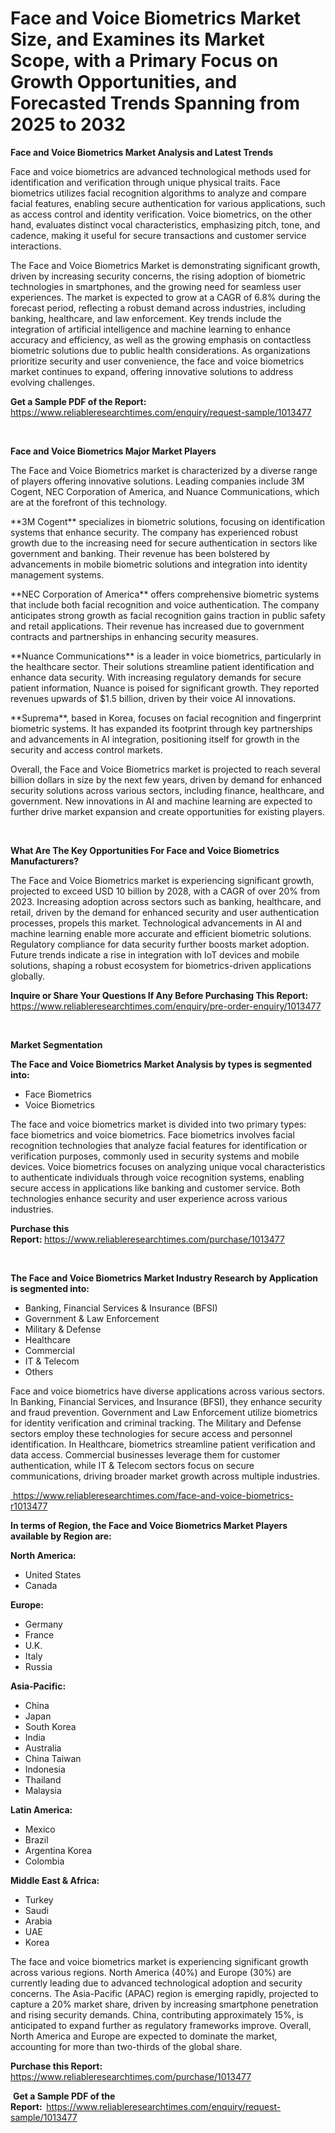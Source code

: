 <p><h1>Face and Voice Biometrics Market Size, and Examines its Market Scope, with a Primary Focus on Growth Opportunities, and Forecasted Trends Spanning from 2025 to 2032</h1></p><p><strong>Face and Voice Biometrics Market Analysis and Latest Trends</strong></p>
<p><p>Face and voice biometrics are advanced technological methods used for identification and verification through unique physical traits. Face biometrics utilizes facial recognition algorithms to analyze and compare facial features, enabling secure authentication for various applications, such as access control and identity verification. Voice biometrics, on the other hand, evaluates distinct vocal characteristics, emphasizing pitch, tone, and cadence, making it useful for secure transactions and customer service interactions.</p><p>The Face and Voice Biometrics Market is demonstrating significant growth, driven by increasing security concerns, the rising adoption of biometric technologies in smartphones, and the growing need for seamless user experiences. The market is expected to grow at a CAGR of 6.8% during the forecast period, reflecting a robust demand across industries, including banking, healthcare, and law enforcement. Key trends include the integration of artificial intelligence and machine learning to enhance accuracy and efficiency, as well as the growing emphasis on contactless biometric solutions due to public health considerations. As organizations prioritize security and user convenience, the face and voice biometrics market continues to expand, offering innovative solutions to address evolving challenges.</p></p>
<p><strong>Get a Sample PDF of the Report:&nbsp;</strong> <a href="https://www.reliableresearchtimes.com/enquiry/request-sample/1013477?utm_campaign=3349&utm_medium=2&utm_source=Github&utm_content=ia&utm_term=17042025&utm_id=face-and-voice-biometrics">https://www.reliableresearchtimes.com/enquiry/request-sample/1013477</a></p>
<p>&nbsp;</p>
<p><strong>Face and Voice Biometrics Major Market Players</strong></p>
<p><p>The Face and Voice Biometrics market is characterized by a diverse range of players offering innovative solutions. Leading companies include 3M Cogent, NEC Corporation of America, and Nuance Communications, which are at the forefront of this technology.</p><p>**3M Cogent** specializes in biometric solutions, focusing on identification systems that enhance security. The company has experienced robust growth due to the increasing need for secure authentication in sectors like government and banking. Their revenue has been bolstered by advancements in mobile biometric solutions and integration into identity management systems.</p><p>**NEC Corporation of America** offers comprehensive biometric systems that include both facial recognition and voice authentication. The company anticipates strong growth as facial recognition gains traction in public safety and retail applications. Their revenue has increased due to government contracts and partnerships in enhancing security measures.</p><p>**Nuance Communications** is a leader in voice biometrics, particularly in the healthcare sector. Their solutions streamline patient identification and enhance data security. With increasing regulatory demands for secure patient information, Nuance is poised for significant growth. They reported revenues upwards of $1.5 billion, driven by their voice AI innovations.</p><p>**Suprema**, based in Korea, focuses on facial recognition and fingerprint biometric systems. It has expanded its footprint through key partnerships and advancements in AI integration, positioning itself for growth in the security and access control markets.</p><p>Overall, the Face and Voice Biometrics market is projected to reach several billion dollars in size by the next few years, driven by demand for enhanced security solutions across various sectors, including finance, healthcare, and government. New innovations in AI and machine learning are expected to further drive market expansion and create opportunities for existing players.</p></p>
<p>&nbsp;</p>
<p><strong>What Are The Key Opportunities For Face and Voice Biometrics Manufacturers?</strong></p>
<p><p>The Face and Voice Biometrics market is experiencing significant growth, projected to exceed USD 10 billion by 2028, with a CAGR of over 20% from 2023. Increasing adoption across sectors such as banking, healthcare, and retail, driven by the demand for enhanced security and user authentication processes, propels this market. Technological advancements in AI and machine learning enable more accurate and efficient biometric solutions. Regulatory compliance for data security further boosts market adoption. Future trends indicate a rise in integration with IoT devices and mobile solutions, shaping a robust ecosystem for biometrics-driven applications globally.</p></p>
<p><strong>Inquire or Share Your Questions If Any Before Purchasing This Report:</strong> <a href="https://www.reliableresearchtimes.com/enquiry/pre-order-enquiry/1013477?utm_campaign=3349&utm_medium=2&utm_source=Github&utm_content=ia&utm_term=17042025&utm_id=face-and-voice-biometrics">https://www.reliableresearchtimes.com/enquiry/pre-order-enquiry/1013477</a></p>
<p>&nbsp;</p>
<p><strong>Market Segmentation</strong></p>
<p><strong>The Face and Voice Biometrics Market Analysis by types is segmented into:</strong></p>
<p><ul><li>Face Biometrics</li><li>Voice Biometrics</li></ul></p>
<p><p>The face and voice biometrics market is divided into two primary types: face biometrics and voice biometrics. Face biometrics involves facial recognition technologies that analyze facial features for identification or verification purposes, commonly used in security systems and mobile devices. Voice biometrics focuses on analyzing unique vocal characteristics to authenticate individuals through voice recognition systems, enabling secure access in applications like banking and customer service. Both technologies enhance security and user experience across various industries.</p></p>
<p><strong>Purchase this Report:&nbsp;</strong><a href="https://www.reliableresearchtimes.com/purchase/1013477?utm_campaign=3349&utm_medium=2&utm_source=Github&utm_content=ia&utm_term=17042025&utm_id=face-and-voice-biometrics">https://www.reliableresearchtimes.com/purchase/1013477</a></p>
<p>&nbsp;</p>
<p><strong>The Face and Voice Biometrics Market Industry Research by Application is segmented into:</strong></p>
<p><ul><li>Banking, Financial Services & Insurance (BFSI)</li><li>Government & Law Enforcement</li><li>Military & Defense</li><li>Healthcare</li><li>Commercial</li><li>IT & Telecom</li><li>Others</li></ul></p>
<p><p>Face and voice biometrics have diverse applications across various sectors. In Banking, Financial Services, and Insurance (BFSI), they enhance security and fraud prevention. Government and Law Enforcement utilize biometrics for identity verification and criminal tracking. The Military and Defense sectors employ these technologies for secure access and personnel identification. In Healthcare, biometrics streamline patient verification and data access. Commercial businesses leverage them for customer authentication, while IT & Telecom sectors focus on secure communications, driving broader market growth across multiple industries.</p></p>
<p><a href="https://www.reliableresearchtimes.com/face-and-voice-biometrics-r1013477?utm_campaign=3349&utm_medium=2&utm_source=Github&utm_content=ia&utm_term=17042025&utm_id=face-and-voice-biometrics">&nbsp;https://www.reliableresearchtimes.com/face-and-voice-biometrics-r1013477</a></p>
<p><strong>In terms of Region, the Face and Voice Biometrics Market Players available by Region are:</strong></p>
<p>
    <p> <strong> North America: </strong>
        <ul>
            <li>United States</li>
            <li>Canada</li>
        </ul>
        </p> 
    <p> <strong> Europe: </strong>
        <ul>
            <li>Germany</li>
            <li>France</li>
            <li>U.K.</li>
            <li>Italy</li>
            <li>Russia</li>
        </ul>
        </p> 
    <p> <strong> Asia-Pacific: </strong>
        <ul>
            <li>China</li>
            <li>Japan</li>
            <li>South Korea</li>
            <li>India</li>
            <li>Australia</li>
            <li>China Taiwan</li>
            <li>Indonesia</li>
            <li>Thailand</li>
            <li>Malaysia</li>
        </ul>
        </p> 
    <p> <strong> Latin America: </strong>
        <ul>
            <li>Mexico</li>
            <li>Brazil</li>
            <li>Argentina Korea</li>
            <li>Colombia</li>
        </ul>
        </p> 
    <p> <strong> Middle East & Africa: </strong>
        <ul>
            <li>Turkey</li>
            <li>Saudi</li>
            <li>Arabia</li>
            <li>UAE</li>
            <li>Korea</li>
        </ul>
    </p>
    </p>
<p><p>The face and voice biometrics market is experiencing significant growth across various regions. North America (40%) and Europe (30%) are currently leading due to advanced technological adoption and security concerns. The Asia-Pacific (APAC) region is emerging rapidly, projected to capture a 20% market share, driven by increasing smartphone penetration and rising security demands. China, contributing approximately 15%, is anticipated to expand further as regulatory frameworks improve. Overall, North America and Europe are expected to dominate the market, accounting for more than two-thirds of the global share.</p></p>
<p><strong>Purchase this Report: </strong><a href="https://www.reliableresearchtimes.com/purchase/1013477?utm_campaign=3349&utm_medium=2&utm_source=Github&utm_content=ia&utm_term=17042025&utm_id=face-and-voice-biometrics">https://www.reliableresearchtimes.com/purchase/1013477</a></p>
<p>&nbsp;<strong>Get a Sample PDF of the Report:&nbsp;&nbsp;</strong><a href="https://www.reliableresearchtimes.com/enquiry/request-sample/1013477?utm_campaign=3349&utm_medium=2&utm_source=Github&utm_content=ia&utm_term=17042025&utm_id=face-and-voice-biometrics">https://www.reliableresearchtimes.com/enquiry/request-sample/1013477</a></p>
<p><strong></strong></p>
<p><p></p><p></p><p></p></p>